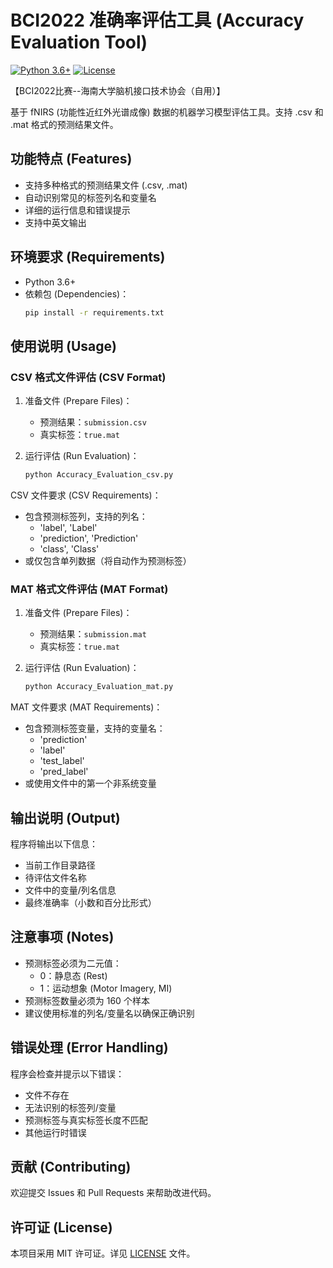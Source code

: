 # BCI2022 准确率评估工具 (Accuracy Evaluation Tool)

[![Python 3.6+](https://img.shields.io/badge/Python-3.6+-blue.svg)](https://www.python.org/downloads/)
[![License](https://img.shields.io/badge/license-MIT-green.svg)](https://opensource.org/licenses/MIT)

【BCI2022比赛--海南大学脑机接口技术协会（自用）】

基于 fNIRS (功能性近红外光谱成像) 数据的机器学习模型评估工具。支持 .csv 和 .mat 格式的预测结果文件。

## 功能特点 (Features)

- 支持多种格式的预测结果文件 (.csv, .mat)
- 自动识别常见的标签列名和变量名
- 详细的运行信息和错误提示
- 支持中英文输出

## 环境要求 (Requirements)

- Python 3.6+
- 依赖包 (Dependencies)：
  ```bash
  pip install -r requirements.txt
  ```

## 使用说明 (Usage)

### CSV 格式文件评估 (CSV Format)

1. 准备文件 (Prepare Files)：
   - 预测结果：`submission.csv`
   - 真实标签：`true.mat`

2. 运行评估 (Run Evaluation)：
   ```bash
   python Accuracy_Evaluation_csv.py
   ```

CSV 文件要求 (CSV Requirements)：
- 包含预测标签列，支持的列名：
  - 'label', 'Label'
  - 'prediction', 'Prediction'
  - 'class', 'Class'
- 或仅包含单列数据（将自动作为预测标签）

### MAT 格式文件评估 (MAT Format)

1. 准备文件 (Prepare Files)：
   - 预测结果：`submission.mat`
   - 真实标签：`true.mat`

2. 运行评估 (Run Evaluation)：
   ```bash
   python Accuracy_Evaluation_mat.py
   ```

MAT 文件要求 (MAT Requirements)：
- 包含预测标签变量，支持的变量名：
  - 'prediction'
  - 'label'
  - 'test_label'
  - 'pred_label'
- 或使用文件中的第一个非系统变量

## 输出说明 (Output)

程序将输出以下信息：
- 当前工作目录路径
- 待评估文件名称
- 文件中的变量/列名信息
- 最终准确率（小数和百分比形式）

## 注意事项 (Notes)

- 预测标签必须为二元值：
  - 0：静息态 (Rest)
  - 1：运动想象 (Motor Imagery, MI)
- 预测标签数量必须为 160 个样本
- 建议使用标准的列名/变量名以确保正确识别

## 错误处理 (Error Handling)

程序会检查并提示以下错误：
- 文件不存在
- 无法识别的标签列/变量
- 预测标签与真实标签长度不匹配
- 其他运行时错误

## 贡献 (Contributing)

欢迎提交 Issues 和 Pull Requests 来帮助改进代码。

## 许可证 (License)

本项目采用 MIT 许可证。详见 [LICENSE](LICENSE) 文件。
